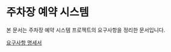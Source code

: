 # 주차장 예약 시스템

본 문서는 주차장 예약 시스템 프로젝트의 요구사항을 정리한 문서입니다.

[요구사항 명세서](https://motley-door-846.notion.site/API-3a616206dcc8485397633f823558ef57)
